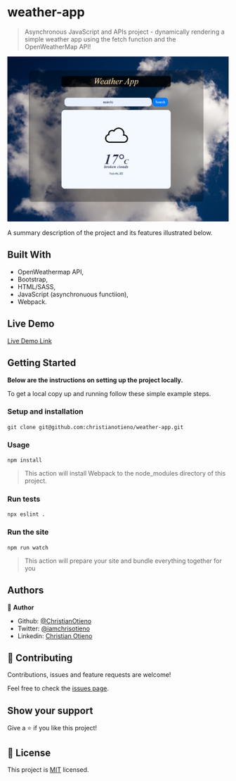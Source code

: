 # weather-app

> Asynchronous JavaScript and APIs project - dynamically rendering a simple weather app using the fetch function and the OpenWeatherMap API!

![screenshot](./src/assets/img/screenshot.png)

A summary description of the project and its features illustrated below.

## Built With

- OpenWeathermap API,
- Bootstrap,
- HTML/SASS,
- JavaScript (asynchronuous functiion),
- Webpack.

## Live Demo

[Live Demo Link](https://raw.githack.com/christianotieno/weather-app/feature/weather-app/dist/index.html)

## Getting Started

**Below are the instructions on setting up the project locally.**

To get a local copy up and running follow these simple example steps.

### Setup and installation

```
git clone git@github.com:christianotieno/weather-app.git
```

### Usage

```
npm install
```

> This action will install Webpack to the node_modules directory of this project.

### Run tests

```
npx eslint .
```

### Run the site

```
npm run watch
```

> This action will prepare your site and bundle everything together for you


## Authors

👤 **Author**

- Github: [@ChristianOtieno](https://github.com/christianotieno)
- Twitter: [@iamchrisotieno](https://twitter.com/iamchrisotieno)
- Linkedin: [Christian Otieno](https://www.linkedin.com/in/christianotieno/)

## 🤝 Contributing

Contributions, issues and feature requests are welcome!

Feel free to check the [issues page](https://github.com/ChristianOtieno/weather-app/issues).

## Show your support

Give a ⭐️ if you like this project!

## 📝 License

This project is [MIT](https://opensource.org/licenses/MIT) licensed.
